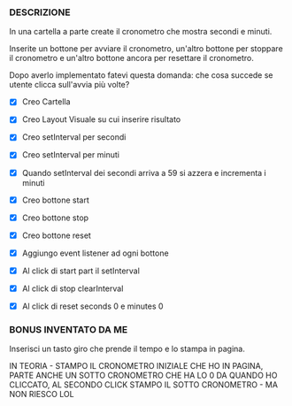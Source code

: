 ### DESCRIZIONE
In una cartella a parte create il cronometro che mostra secondi e minuti.

Inserite un bottone per avviare il cronometro, un'altro bottone per stoppare il cronometro e un'altro bottone ancora per resettare il cronometro.

Dopo averlo implementato fatevi questa domanda:
che cosa succede se utente clicca sull'avvia più volte?

- [X] Creo Cartella
- [X] Creo Layout Visuale su cui inserire risultato
- [x] Creo setInterval per secondi
- [x] Creo setInterval per minuti
- [X] Quando setInterval dei secondi arriva a 59 si azzera e incrementa i minuti
- [X] Creo bottone start
- [X] Creo bottone stop 
- [X] Creo bottone reset
- [X] Aggiungo event listener ad ogni bottone
- [X] Al click di start part il setInterval
- [X] Al click di stop clearInterval
- [X] Al click di reset seconds 0 e minutes 0


### BONUS INVENTATO DA ME 
Inserisci un tasto giro che prende il tempo e lo stampa in pagina.

IN TEORIA - STAMPO IL CRONOMETRO INIZIALE CHE HO IN PAGINA, PARTE ANCHE UN SOTTO CRONOMETRO CHE HA LO 0 DA QUANDO HO CLICCATO, AL SECONDO CLICK STAMPO IL SOTTO CRONOMETRO - MA NON RIESCO LOL